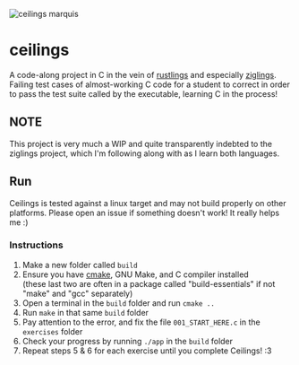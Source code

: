 ![ceilings marquis](./../assets/marquis.png)

# ceilings

A code-along project in C in the vein of 
[rustlings](https://rustlings.cool) and especially 
[ziglings](https://ziglings.org). Failing test cases of almost-working C code for a student to correct in order to pass the test suite called by the executable, learning C in the process!

## NOTE
This project is very much a WIP and quite transparently indebted to the
ziglings project, which I'm following along with as I learn both languages.

## Run
Ceilings is tested against a linux target and may not build properly on other
platforms. Please open an issue if something doesn't work! It really helps me :)

### Instructions
1. Make a new folder called `build`
2. Ensure you have [cmake](https://cmake.org/), GNU Make, and C compiler installed  
(these last two are often in a package called "build-essentials" if not "make" and "gcc" separately)
3. Open a terminal in the `build` folder and run `cmake ..`
4. Run `make` in that same `build` folder
5. Pay attention to the error, and fix the file `001_START_HERE.c` in the `exercises` folder
6. Check your progress by running `./app` in the `build` folder
7. Repeat steps 5 & 6 for each exercise until you complete Ceilings! :3
